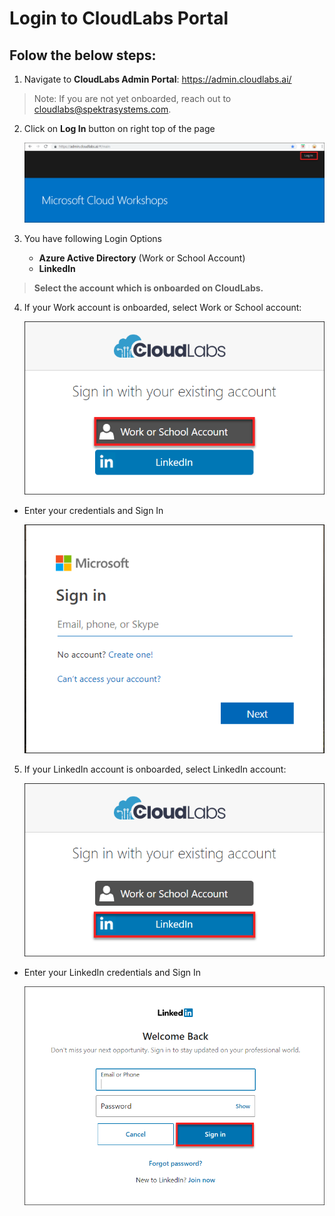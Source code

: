 # Login to CloudLabs Portal

## Folow the below steps:

1. Navigate to **CloudLabs Admin Portal**: https://admin.cloudlabs.ai/

>Note: If you are not yet onboarded, reach out to cloudlabs@spektrasystems.com.

2. Click on **Log In** button on right top of the page

   ![](images/login.png)

3. You have following Login Options
   * **Azure Active Directory** (Work or School Account)
   * **LinkedIn**

>**Select the account which is onboarded on CloudLabs.**

4. If your Work account is onboarded, select Work or School account:

    ![](images/work.png)
  
* Enter your credentials and Sign In

    ![](images/worksign.png)

5. If your LinkedIn account is onboarded, select LinkedIn account:
  
    ![](images/linkedIn.png)
    
* Enter your LinkedIn credentials and Sign In

    ![](images/linksign.png)
